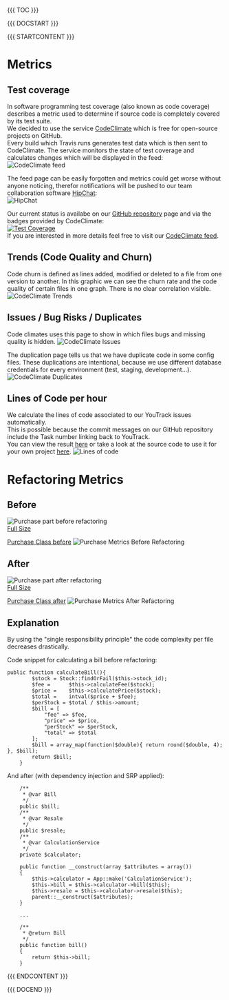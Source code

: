 {{{ TOC }}}

{{{ DOCSTART }}}

{{{ STARTCONTENT }}}

# Metrics

## Test coverage
In software programming test coverage (also known as code coverage) describes a metric used to determine if source code is completely covered by its test suite.  
We decided to use the service [CodeClimate](https://codeclimate.com/github/BrokingClub/BrokingClub) which is free for open-source projects on GitHub.  
Every build which Travis runs generates test data which is then sent to CodeClimate. The service monitors the state of test coverage and calculates changes which will be displayed in the feed:  
![CodeClimate feed](http://broking.club/img/doc/testing/codeclimate_feed.jpg)  
  
The feed page can be easily forgotten and metrics could get worse without anyone noticing, therefor notifications will be pushed to our team collaboration software [HipChat](https://www.hipchat.com/):  
![HipChat](http://broking.club/img/doc/hipchat.jpg)  
  
Our current status is availabe on our [GitHub repository](https://github.com/BrokingClub/BrokingClub) page and via the badges provided by CodeClimate:  
[![Test Coverage](https://codeclimate.com/github/BrokingClub/BrokingClub/badges/coverage.svg)](https://codeclimate.com/github/BrokingClub/BrokingClub/coverage)  
If you are interested in more details feel free to visit our [CodeClimate feed](https://codeclimate.com/github/BrokingClub/BrokingClub).

## Trends (Code Quality and Churn)
Code churn is defined as lines added, modified or deleted to a file from one version to another.
In this graphic we can see the churn rate and the code quality of certain files in one graph. There is no clear correlation visible.
![CodeClimate Trends](http://broking.club/img/doc/metrics/Trends.JPG)  

## Issues / Bug Risks / Duplicates
Code climates uses this page to show in which files bugs and missing quality is hidden.
![CodeClimate Issues](http://broking.club/img/doc/metrics/Issues.JPG)  

The duplication page tells us that we have duplicate code in some config files. These duplications are intentional, because we use different database credentials for every environment (test, staging, development...).
![CodeClimate Duplicates](http://broking.club/img/doc/metrics/Duplication.JPG)  

## Lines of Code per hour

We calculate the lines of code associated to our YouTrack issues automatically.  
This is possible because the commit messages on our GitHub repository include the Task number linking back to YouTrack.  
You can view the result [here](http://node.broking.club/#/linesofcode) or take a look at the source code to use it for your own project [here](https://github.com/marc1404/LinesOfCode).
![Lines of code](http://broking.club/img/doc/metrics/linesofcode.JPG)

# Refactoring Metrics

## Before
![Purchase part before refactoring](http://broking.club/img/doc/patterns/Refactoring_Before.jpg)  
[Full Size](http://broking.club/img/doc/patterns/Refactoring_Before.jpg)

[Purchase Class before](https://github.com/BrokingClub/BrokingClub/blob/39847ba8bbaedea9dde514a741f692cbc0519c27/laravel/app/models/Purchase.php)
![Purchase Metrics Before Refactoring](http://broking.club/img/doc/metrics/Purchase_before.JPG)


## After
![Purchase part after refactoring](http://broking.club/img/doc/patterns/Refactoring_After.jpg)  
[Full Size](http://broking.club/img/doc/patterns/Refactoring_After.jpg)

[Purchase Class after](https://github.com/BrokingClub/BrokingClub/blob/master/laravel/app/models/Purchase.php)
![Purchase Metrics After Refactoring](http://broking.club/img/doc/metrics/Purchase_after.JPG)

## Explanation
By using the "single responsibility principle" the code complexity per file decreases drastically.

Code snippet for calculating a bill before refactoring:
```
public function calculateBill(){
        $stock = Stock::findOrFail($this->stock_id);
        $fee =      $this->calculateFee($stock);
        $price =    $this->calculatePrice($stock);
        $total =    intval($price + $fee);
        $perStock = $total / $this->amount;
        $bill = [
            "fee" => $fee,
            "price" => $price,
            "perStock" => $perStock,
            "total" => $total
        ];
        $bill = array_map(function($double){ return round($double, 4); }, $bill);
        return $bill;
    }
```

And after (with dependency injection and SRP applied):
```
    /**
     * @var Bill
     */
    public $bill;
    /**
     * @var Resale
     */
    public $resale;
    /**
     * @var CalculationService
     */
    private $calculator;

    public function __construct(array $attributes = array())
    {
        $this->calculator = App::make('CalculationService');
        $this->bill = $this->calculator->bill($this);
        $this->resale = $this->calculator->resale($this);
        parent::__construct($attributes);
    }
    
    ...
    
    /**
     * @return Bill
     */
    public function bill()
    {
        return $this->bill;
    }    
```

{{{ ENDCONTENT }}}

{{{ DOCEND }}}

